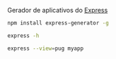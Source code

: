 Gerador de aplicativos do [Express](https://expressjs.com/pt-br/starter/generator.html)

```bash
npm install express-generator -g

express -h

express --view=pug myapp
```
